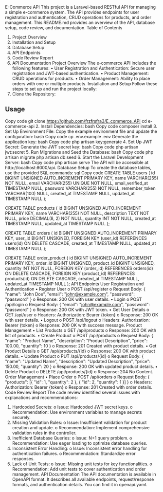 E-Commerce API
This project is a Laravel-based RESTful API for managing a simple e-commerce system. The API provides endpoints for user registration and authentication, CRUD operations for products, and order management. This README.md provides an overview of the API, database setup, code review, and documentation.
Table of Contents
1.	Project Overview
2.	Installation and Setup
3.	Database Setup
4.	API Endpoints
5.	Code Review Report
6.	API Documentation
Project Overview
The e-commerce API includes the following features:
•	User Registration and Authentication: Secure user registration and JWT-based authentication.
•	Product Management: CRUD operations for products.
•	Order Management: Ability to place orders with one or multiple products.
Installation and Setup
Follow these steps to set up and run the project locally:
1.	Clone the Repository:

## Usage
Copy code
git clone https://github.com/frzfrsfra3/E_commerce_API
cd e-commerce-api
2.	Install Dependencies:
bash
Copy code
composer install
3.	Set Up Environment File:
Copy the example environment file and update the configuration:
bash
Copy code
cp .env.example .env
Generate the application key:
bash
Copy code
php artisan key:generate
4.	Set Up JWT Secret:
Generate the JWT secret key:
bash
Copy code
php artisan jwt:secret
5.	Run Migrations and Seed the Database:
bash
Copy code
php artisan migrate
php artisan db:seed
6.	Start the Laravel Development Server:
bash
Copy code
php artisan serve
The API will be accessible at http://localhost:8000/api.
Database Setup
To create the database tables, use the provided SQL commands:
sql
Copy code
CREATE TABLE users (
    id BIGINT UNSIGNED AUTO_INCREMENT PRIMARY KEY,
    name VARCHAR(255) NOT NULL,
    email VARCHAR(255) UNIQUE NOT NULL,
    email_verified_at TIMESTAMP NULL,
    password VARCHAR(255) NOT NULL,
    remember_token VARCHAR(100) NULL,
    created_at TIMESTAMP NULL,
    updated_at TIMESTAMP NULL
);

CREATE TABLE products (
    id BIGINT UNSIGNED AUTO_INCREMENT PRIMARY KEY,
    name VARCHAR(255) NOT NULL,
    description TEXT NOT NULL,
    price DECIMAL(8, 2) NOT NULL,
    quantity INT NOT NULL,
    created_at TIMESTAMP NULL,
    updated_at TIMESTAMP NULL
);

CREATE TABLE orders (
    id BIGINT UNSIGNED AUTO_INCREMENT PRIMARY KEY,
    user_id BIGINT UNSIGNED,
    FOREIGN KEY (user_id) REFERENCES users(id) ON DELETE CASCADE,
    created_at TIMESTAMP NULL,
    updated_at TIMESTAMP NULL
);

CREATE TABLE order_product (
    id BIGINT UNSIGNED AUTO_INCREMENT PRIMARY KEY,
    order_id BIGINT UNSIGNED,
    product_id BIGINT UNSIGNED,
    quantity INT NOT NULL,
    FOREIGN KEY (order_id) REFERENCES orders(id) ON DELETE CASCADE,
    FOREIGN KEY (product_id) REFERENCES products(id) ON DELETE CASCADE,
    created_at TIMESTAMP NULL,
    updated_at TIMESTAMP NULL
);
API Endpoints
User Registration and Authentication
•	Register User
o	POST /api/register
o	Request Body: { "name": "John Doe", "email": "john@example.com", "password": "password" }
o	Response: 200 OK with user details.
•	Login
o	POST /api/login
o	Request Body: { "email": "john@example.com", "password": "password" }
o	Response: 200 OK with JWT token.
•	Get User Details
o	GET /api/user
o	Headers: Authorization: Bearer {token}
o	Response: 200 OK with user details.
•	Logout
o	POST /api/logout
o	Headers: Authorization: Bearer {token}
o	Response: 200 OK with success message.
Product Management
•	List Products
o	GET /api/products
o	Response: 200 OK with list of products.
•	Create Product
o	POST /api/products
o	Request Body: { "name": "Product Name", "description": "Product Description", "price": 100.00, "quantity": 10 }
o	Response: 201 Created with product details.
•	Get Product Details
o	GET /api/products/{id}
o	Response: 200 OK with product details.
•	Update Product
o	PUT /api/products/{id}
o	Request Body: { "name": "Updated Name", "description": "Updated Description", "price": 150.00, "quantity": 20 }
o	Response: 200 OK with updated product details.
•	Delete Product
o	DELETE /api/products/{id}
o	Response: 204 No Content.
Order Management
•	Place Order
o	POST /api/orders
o	Request Body: { "products": [{ "id": 1, "quantity": 2 }, { "id": 2, "quantity": 1 }] }
o	Headers: Authorization: Bearer {token}
o	Response: 201 Created with order details.
Code Review Report
The code review identified several issues with explanations and recommendations:
1.	Hardcoded Secrets:
o	Issue: Hardcoded JWT secret keys.
o	Recommendation: Use environment variables to manage secrets securely.
2.	Missing Validation Rules:
o	Issue: Insufficient validation for product creation and update.
o	Recommendation: Implement comprehensive validation rules in the controller.
3.	Inefficient Database Queries:
o	Issue: N+1 query problem.
o	Recommendation: Use eager loading to optimize database queries.
4.	Inconsistent Error Handling:
o	Issue: Inconsistent error handling for authentication failures.
o	Recommendation: Standardize error responses.
5.	Lack of Unit Tests:
o	Issue: Missing unit tests for key functionalities.
o	Recommendation: Add unit tests to cover authentication and order management.
API Documentation
The API documentation is available in OpenAPI format. It describes all available endpoints, request/response formats, and authentication details. You can find it in openapi.yaml.

